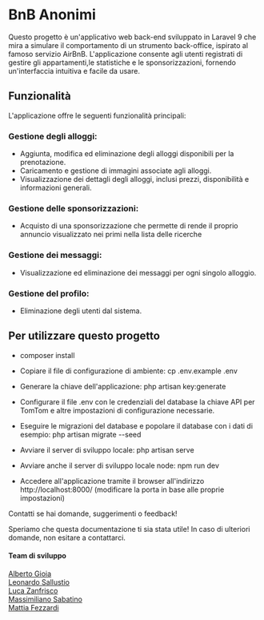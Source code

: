# BnB Anonimi
Questo progetto è un'applicativo web back-end sviluppato in Laravel 9 che mira a simulare il comportamento di un strumento back-office, ispirato al famoso servizio AirBnB. L'applicazione consente agli utenti registrati di gestire gli appartamenti,le statistiche e le sponsorizzazioni, fornendo un'interfaccia intuitiva e facile da usare.  

## Funzionalità
L'applicazione offre le seguenti funzionalità principali:

### Gestione degli alloggi:
- Aggiunta, modifica ed eliminazione degli alloggi disponibili per la prenotazione.
- Caricamento e gestione di immagini associate agli alloggi.
- Visualizzazione dei dettagli degli alloggi, inclusi prezzi, disponibilità e informazioni generali.

### Gestione delle sponsorizzazioni:
- Acquisto di una sponsorizzazione che permette di rende il proprio annuncio visualizzato nei primi nella lista delle ricerche

### Gestione dei messaggi:
- Visualizzazione ed eliminazione dei messaggi per ogni singolo alloggio.

### Gestione del profilo:
- Eliminazione degli utenti dal sistema.

## Per utilizzare questo progetto
- composer install
- Copiare il file di configurazione di ambiente: cp .env.example .env
- Generare la chiave dell'applicazione: php artisan key:generate
- Configurare il file .env con le credenziali del database la chiave API per TomTom e altre impostazioni di configurazione necessarie.

- Eseguire le migrazioni del database e popolare il database con i dati di esempio: php artisan migrate --seed 

- Avviare il server di sviluppo locale: php artisan serve 
- Avviare anche il server di sviluppo locale node: npm run dev
- Accedere all'applicazione tramite il browser all'indirizzo http://localhost:8000/ (modificare la porta in base alle proprie impostazioni)


Contatti se hai domande, suggerimenti o feedback!  

Speriamo che questa documentazione ti sia stata utile! In caso di ulteriori domande, non esitare a contattarci.  

#### Team di sviluppo
[Alberto Gioia](https://github.com/albertogioia93)  
[Leonardo Sallustio](https://github.com/LeoSallu)  
[Luca Zanfrisco](https://github.com/LucaZanfrisco)  
[Massimiliano Sabatino](https://github.com/massimilianosabatino)  
[Mattia Fezzardi](https://github.com/Fez06)